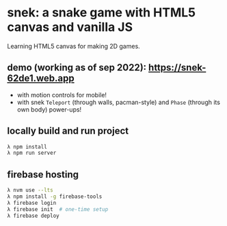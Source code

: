 # snek: a snake game with HTML5 canvas and vanilla JS

Learning HTML5 canvas for making 2D games.

## demo (working as of sep 2022): https://snek-62de1.web.app

- with motion controls for mobile!
- with snek `Teleport` (through walls, pacman-style) and `Phase` (through its own body) power-ups!

## locally build and run project

```bash
λ npm install
λ npm run server
```

## firebase hosting

```bash
λ nvm use --lts
λ npm install -g firebase-tools
λ firebase login
λ firebase init  # one-time setup
λ firebase deploy
```
